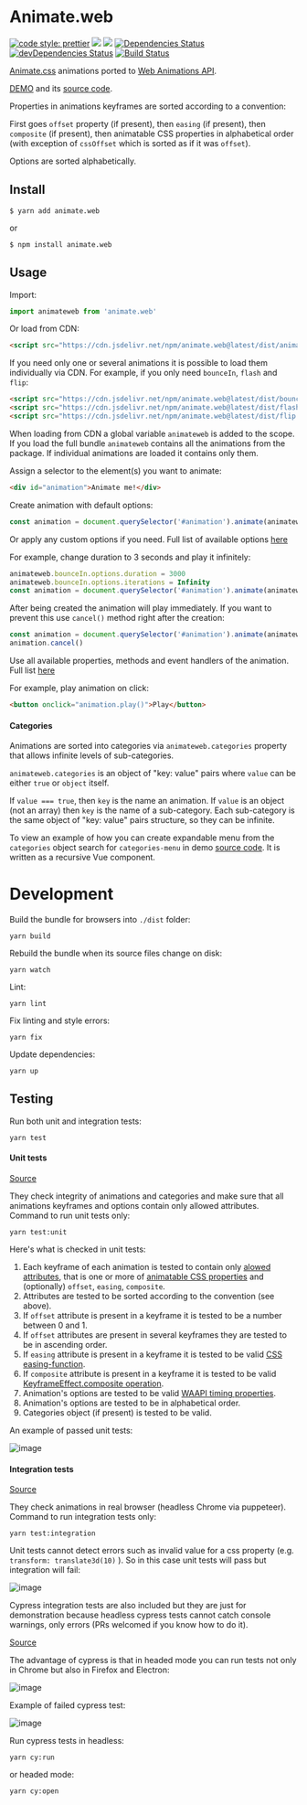 # Animate.web

[![code style: prettier](https://img.shields.io/badge/code_style-prettier-ff69b4.svg?style=flat-square)](https://github.com/prettier/prettier)
[![](https://img.shields.io/npm/v/animate.web.svg)](https://www.npmjs.com/package/animate.web)
[![](https://img.shields.io/bundlephobia/minzip/animate.web.svg)](https://bundlephobia.com/result?p=animate.web)
[![Dependencies Status](https://david-dm.org/webanimate/animate.web.svg?theme=shields.io)](https://david-dm.org/webanimate/animate.web)
[![devDependencies Status](https://david-dm.org/webanimate/animate.web/dev-status.svg?theme=shields.io)](https://david-dm.org/webanimate/animate.web?type=dev)
[![Build Status](https://travis-ci.org/webanimate/animate.web.svg?branch=master)](https://travis-ci.org/webanimate/animate.web)

[Animate.css](https://github.com/daneden/animate.css) animations ported to [Web Animations API](https://developer.mozilla.org/en-US/docs/Web/API/Web_Animations_API).

[DEMO](https://webanimate.github.io/animate.web/) and its [source code](https://github.com/webanimate/animate.web/blob/master/index.html).

Properties in animations keyframes are sorted according to a convention:

First goes `offset` property (if present), then `easing` (if present), then `composite` (if present), then animatable CSS properties in alphabetical order (with exception of `cssOffset` which is sorted as if it was `offset`).

Options are sorted alphabetically.

## Install

```
$ yarn add animate.web
```

or

```
$ npm install animate.web
```

## Usage

Import:

```javascript
import animateweb from 'animate.web'
```

Or load from CDN:

```html
<script src="https://cdn.jsdelivr.net/npm/animate.web@latest/dist/animate.web.js"></script>
```

If you need only one or several animations it is possible to load them individually via CDN. For example, if you only need `bounceIn`, `flash` and `flip`:

```html
<script src="https://cdn.jsdelivr.net/npm/animate.web@latest/dist/bounceIn.js"></script>
<script src="https://cdn.jsdelivr.net/npm/animate.web@latest/dist/flash.js"></script>
<script src="https://cdn.jsdelivr.net/npm/animate.web@latest/dist/flip.js"></script>
```

When loading from CDN a global variable `animateweb` is added to the scope. If you load the full bundle `animateweb` contains all the animations from the package. If individual animations are loaded it contains only them.

Assign a selector to the element(s) you want to animate:

```html
<div id="animation">Animate me!</div>
```

Create animation with default options:

```javascript
const animation = document.querySelector('#animation').animate(animateweb.bounceIn.keyframes, animateweb.bounceIn.options)
```

Or apply any custom options if you need. Full list of available options [here](https://developer.mozilla.org/en-US/docs/Web/API/Element/animate)

For example, change duration to 3 seconds and play it infinitely:

```javascript
animateweb.bounceIn.options.duration = 3000
animateweb.bounceIn.options.iterations = Infinity
const animation = document.querySelector('#animation').animate(animateweb.bounceIn.keyframes, animateweb.bounceIn.options)
```

After being created the animation will play immediately. If you want to prevent this use `cancel()` method right after the creation:

```javascript
const animation = document.querySelector('#animation').animate(animateweb.bounceIn.keyframes, animateweb.bounceIn.options)
animation.cancel()
```

Use all available properties, methods and event handlers of the animation. Full list [here](https://developer.mozilla.org/en-US/docs/Web/API/Animation)

For example, play animation on click:

```html
<button onclick="animation.play()">Play</button>
```

#### Categories

Animations are sorted into categories via `animateweb.categories` property that allows infinite levels of sub-categories.

`animateweb.categories` is an object of "key: value" pairs where `value` can be either `true` or `object` itself.

If `value === true`, then `key` is the name an animation. If `value` is an object (not an array) then `key` is the name of a sub-category. Each sub-category is the same object of "key: value" pairs structure, so they can be infinite.

To view an example of how you can create expandable menu from the `categories` object search for `categories-menu` in demo [source code](https://github.com/webanimate/animate.web/blob/master/index.html). It is written as a recursive Vue component.

# Development

Build the bundle for browsers into `./dist` folder:

```shell script
yarn build
```

Rebuild the bundle when its source files change on disk:

```shell script
yarn watch
```

Lint:

```shell script
yarn lint
```

Fix linting and style errors:

```shell script
yarn fix
```

Update dependencies:

```shell script
yarn up
```

## Testing

Run both unit and integration tests:

```shell script
yarn test
```

#### Unit tests

[Source](https://github.com/webanimate/animate.web/blob/master/test/index.test.js)

They check integrity of animations and categories and make sure that all animations keyframes and options contain only allowed attributes. Command to run unit tests only:

```shell script
yarn test:unit
```

Here's what is checked in unit tests:

1. Each keyframe of each animation is tested to contain only [alowed attributes](https://developer.mozilla.org/en-US/docs/Web/API/Web_Animations_API/Keyframe_Formats), that is one or more of [animatable CSS properties](https://www.npmjs.com/package/animatable-properties) and (optionally) `offset`, `easing`, `composite`.
1. Attributes are tested to be sorted according to the convention (see above).
1. If `offset` attribute is present in a keyframe it is tested to be a number between 0 and 1.
1. If `offset` attributes are present in several keyframes they are tested to be in ascending order.
1. If `easing` attribute is present in a keyframe it is tested to be valid [CSS easing-function](https://developer.mozilla.org/en-US/docs/Web/CSS/easing-function).
1. If `composite` attribute is present in a keyframe it is tested to be valid [KeyframeEffect.composite operation](https://developer.mozilla.org/en-US/docs/Web/API/KeyframeEffect/composite).
1. Animation's options are tested to be valid [WAAPI timing properties](https://www.npmjs.com/package/waapi-timing-properties).
1. Animation's options are tested to be in alphabetical order.
1. Categories object (if present) is tested to be valid.

An example of passed unit tests:

![image](https://user-images.githubusercontent.com/60752454/76498866-63054700-6446-11ea-8e68-c139bb0e7134.png)

#### Integration tests

[Source](https://github.com/webanimate/animate.web/blob/master/test/integration.test.js)

They check animations in real browser (headless Chrome via puppeteer). Command to run integration tests only:

```shell script
yarn test:integration
```

Unit tests cannot detect errors such as invalid value for a css property (e.g. `transform: translate3d(10)` ). So in this case unit tests will pass but integration will fail:

![image](https://user-images.githubusercontent.com/60752454/77236870-329e7500-6bcb-11ea-84f6-40ce1310a6b7.png)

Cypress integration tests are also included but they are just for demonstration because headless cypress tests cannot catch console warnings, only errors (PRs welcomed if you know how to do it).

[Source](https://github.com/webanimate/animate.web/blob/master/cypress/integration/animations.spec.js)

The advantage of cypress is that in headed mode you can run tests not only in Chrome but also in Firefox and Electron:

![image](https://user-images.githubusercontent.com/60752454/77237143-413a5b80-6bce-11ea-98f5-df4fa8f941cc.png)

Example of failed cypress test:

![image](https://user-images.githubusercontent.com/60752454/77237278-49df6180-6bcf-11ea-9f28-9fee4de7001a.png)

Run cypress tests in headless:

```shell script
yarn cy:run
```

or headed mode:

```shell script
yarn cy:open
```
